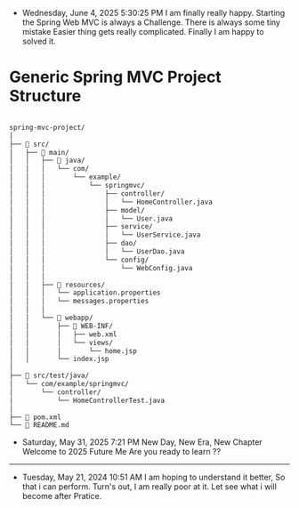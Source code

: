 - Wednesday, June 4, 2025 5:30:25 PM
I am finally really happy.
Starting the Spring Web MVC is always a Challenge.
There is always some tiny mistake
Easier thing gets really complicated.
Finally I am happy to solved it.


# Generic Spring MVC Project Structure


```md

spring-mvc-project/
│
├── 📁 src/
│   ├── 📁 main/
│   │   ├── 📁 java/
│   │   │   └── com/
│   │   │       └── example/
│   │   │           └── springmvc/
│   │   │               ├── controller/
│   │   │               │   └── HomeController.java
│   │   │               ├── model/
│   │   │               │   └── User.java
│   │   │               ├── service/
│   │   │               │   └── UserService.java
│   │   │               ├── dao/
│   │   │               │   └── UserDao.java
│   │   │               └── config/
│   │   │                   └── WebConfig.java
│   │   │
│   │   ├── 📁 resources/
│   │   │   └── application.properties
│   │   │   └── messages.properties
│   │   │
│   │   └── 📁 webapp/
│   │       ├── 📁 WEB-INF/
│   │       │   ├── web.xml
│   │       │   └── views/
│   │       │       └── home.jsp
│   │       └── index.jsp
│
├── 📁 src/test/java/
│   └── com/example/springmvc/
│       └── controller/
│           └── HomeControllerTest.java
│
├── 📄 pom.xml
└── 📄 README.md

```










- Saturday, May 31, 2025 7:21 PM
New Day, New Era, New Chapter
Welcome to 2025
Future Me
Are you ready to learn ??


---

- Tuesday, May 21, 2024 10:51 AM
I am hoping to understand it better, So that i can perform.
Turn's out, I am really poor at it.
Let see what i will become after Pratice.